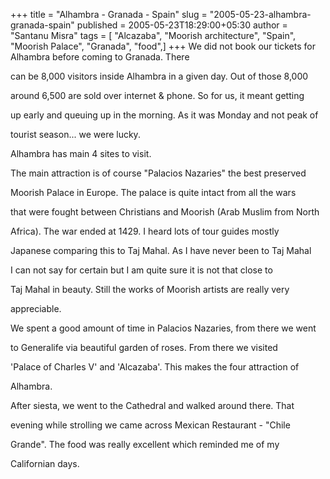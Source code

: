 +++
title = "Alhambra - Granada - Spain"
slug = "2005-05-23-alhambra-granada-spain"
published = 2005-05-23T18:29:00+05:30
author = "Santanu Misra"
tags = [ "Alcazaba", "Moorish architecture", "Spain", "Moorish Palace", "Granada", "food",]
+++
We did not book our tickets for Alhambra before coming to Granada. There

can be 8,000 visitors inside Alhambra in a given day. Out of those 8,000

around 6,500 are sold over internet & phone. So for us, it meant getting

up early and queuing up in the morning. As it was Monday and not peak of

tourist season... we were lucky.



  







<span style="text-align: justify;">Alhambra has main 4 sites to visit.

The main attraction is of course "Palacios Nazaries" the best preserved

Moorish Palace in Europe. The palace is quite intact from all the wars

that were fought between Christians and Moorish (Arab Muslim from North

Africa). The war ended at 1429. I heard lots of tour guides mostly

Japanese comparing this to Taj Mahal. As I have never been to Taj Mahal

I can not say for certain but I am quite sure it is not that close to

Taj Mahal in beauty. Still the works of Moorish artists are really very

appreciable.</span>  

  



We spent a good amount of time in Palacios Nazaries, from there we went

to Generalife via beautiful garden of roses. From there we visited

'Palace of Charles V' and 'Alcazaba'. This makes the four attraction of

Alhambra.



  



After siesta, we went to the Cathedral and walked around there. That

evening while strolling we came across Mexican Restaurant - "Chile

Grande". The food was really excellent which reminded me of my

Californian days.
